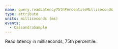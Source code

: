 ```yaml
---
name: query.readLatency75thPercentileMilliseconds
type: attribute
units: milliseconds (ms)
events:
  - CassandraSample
---
```


Read latency in milliseconds, 75th percentile.